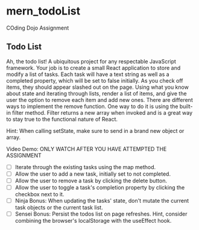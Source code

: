 # mern_todoList
COding Dojo Assignment

## Todo List
Ah, the todo list! A ubiquitous project for any respectable JavaScript framework. Your job is to create a small React application to store and modify a list of tasks. Each task will have a text string as well as a completed property, which will be set to false initially. As you check off items, they should appear slashed out on the page. Using what you know about state and iterating through lists, render a list of items, and give the user the option to remove each item and add new ones. There are different ways to implement the remove function. One way to do it is using the built-in filter method. Filter returns a new array when invoked and is a great way to stay true to the functional nature of React.

Hint: When calling setState, make sure to send in a brand new object or array.


Video Demo: ONLY WATCH AFTER YOU HAVE ATTEMPTED THE ASSIGNMENT



  - [ ] Iterate through the existing tasks using the map method.
  - [ ] Allow the user to add a new task, initially set to not completed.
  - [ ] Allow the user to remove a task by clicking the delete button.
  - [ ] Allow the user to toggle a task's completion property by clicking the checkbox next to it.
  - [ ] Ninja Bonus: When updating the tasks' state, don't mutate the current task objects or the current task list.
  - [ ] Sensei Bonus: Persist the todos list on page refreshes. Hint, consider combining the browser's localStorage with the useEffect hook.
